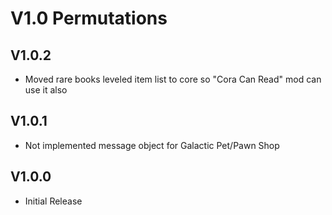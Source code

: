 # V1.0 Permutations

## V1.0.2
* Moved rare books leveled item list to core so "Cora Can Read" mod can use it also

## V1.0.1
* Not implemented message object for Galactic Pet/Pawn Shop

## V1.0.0
* Initial Release